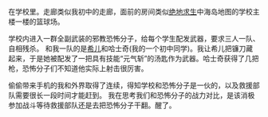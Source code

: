 在学校里。走廊类似我初中的走廊，面前的房间类似[绝地求生](https://na.battlegrounds.pubg.com/)中海岛地图的学校主楼一楼的篮球场。

学校内进入一群全副武装的邪教恐怖分子，给每个学生配发武器，要求三人一队、自相残杀。
和我一队的是[希儿](https://zh.moegirl.org.cn/index.php?title=%E5%B8%8C%E5%84%BF%C2%B7%E8%8A%99%E4%B9%90%E8%89%BE)和哈士奇(我的一个初中同学)。我让希儿把镰刀藏起来，于是她被配发了一把具有技能“元气斩”的汤匙作为武器。哈士奇获得了几把枪，恐怖分子们不知道他实际上射击很厉害。

偷偷带来手机的我和外界取得了连续，得知学校和恐怖分子是一伙的，以及救援部队需要很长一段时间才能赶到。
我在思考我们和恐怖分子的战力对比，是该消极参加战斗等待救援部队还是去把恐怖分子干翻。醒了。

